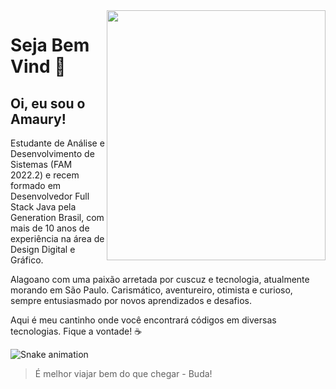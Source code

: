 <img align="right" width="350" height="400" src="https://user-images.githubusercontent.com/86973979/180450847-601e5a92-16eb-4b1a-b1c2-e707689ea89b.png">
<h1> Seja Bem Vind 👋 </h1>

<h2> Oi, eu sou o Amaury! </h2>

Estudante de Análise e Desenvolvimento de Sistemas (FAM 2022.2) e recem formado em Desenvolvedor Full Stack Java pela Generation Brasil, com mais de 10 anos de experiência na área de Design Digital e Gráfico.

Alagoano com uma paixão arretada por cuscuz e tecnologia, atualmente morando em São Paulo. Carismático, aventureiro, otimista e curioso, sempre entusiasmado por novos aprendizados e desafios.

Aqui é meu cantinho onde você encontrará códigos em diversas tecnologias.
Fique a vontade! ☕

![Snake animation](https://github.com/amaurywag/amaurywag/blob/output/github-contribution-grid-snake.svg)

> É melhor viajar bem do que chegar - Buda!


